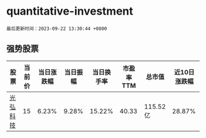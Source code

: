 # quantitative-investment

`最后更新时间：2023-09-22 13:30:44 +0800`

## 强势股票

|股票|当前价|当日涨跌幅|当日振幅|当日换手率|市盈率TTM|总市值|近10日涨跌幅|
|----|----|----|----|----|----|----|----|
|[光弘科技](https://xueqiu.com/S/SZ300735)|15|6.23%|9.28%|15.22%|40.33|115.52亿|28.87%|
